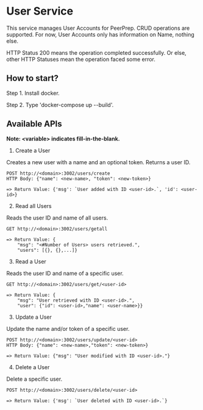 # User Service

This service manages User Accounts for PeerPrep. CRUD operations are supported. For now, User Accounts only has information on Name, nothing else.

HTTP Status 200 means the operation completed successfully. Or else, other HTTP Statuses mean the operation faced some error.

## How to start?

Step 1. Install docker.

Step 2. Type 'docker-compose up --build'.

## Available APIs

**Note: \<variable> indicates fill-in-the-blank.**

1. Create a User

Creates a new user with a name and an optional token. Returns a user ID.

```
POST http://<domain>:3002/users/create
HTTP Body: {"name": <new-name>, "token": <new-token>}

=> Return Value: {'msg': `User added with ID <user-id>.`, 'id': <user-id>}
```

2. Read all Users

Reads the user ID and name of all users.

```
GET http://<domain>:3002/users/getall

=> Return Value: {
    "msg": "<#Number of Users> users retrieved.",
    "users": [{}, {},...]}
```

3. Read a User

Reads the user ID and name of a specific user.
```
GET http://<domain>:3002/users/get/<user-id>

=> Return Value: {
    "msg": "User retrieved with ID <user-id>.",
    "user": {"id": <user-id>,"name": <user-name>}}
```

3. Update a User

Update the name and/or token of a specific user.

```
POST http://<domain>:3002/users/update/<user-id>
HTTP Body: {"name": <new-name>,"token": <new-token>}

=> Return Value: {"msg": "User modified with ID <user-id>."}
```

4. Delete a User

Delete a specific user.
```
POST http://<domain>:3002/users/delete/<user-id>

=> Return Value: {'msg': `User deleted with ID <user-id>.`}
```
